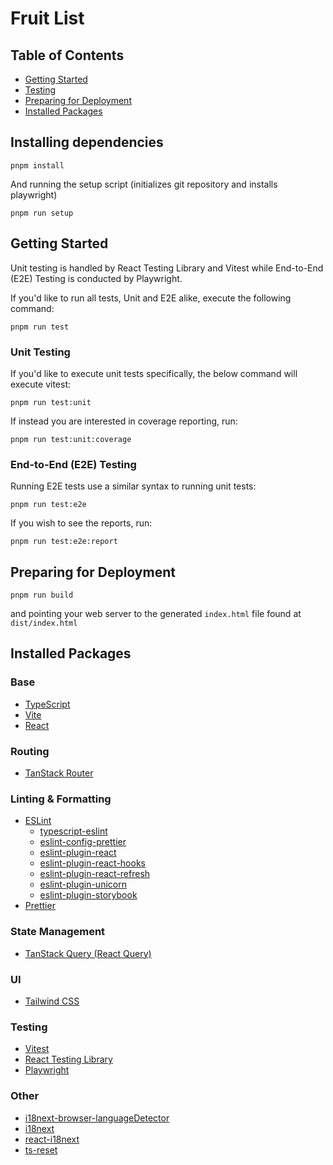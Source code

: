 # Fruit List

## Table of Contents

- [Getting Started](#getting-started)
- [Testing](#testing)
- [Preparing for Deployment](#preparing-for-deployment)
- [Installed Packages](#installed-packages)

## Installing dependencies

```
pnpm install
```

And running the setup script (initializes git repository and installs playwright)

```
pnpm run setup
```

## Getting Started

Unit testing is handled by React Testing Library and Vitest while End-to-End (E2E) Testing is conducted by Playwright.

If you'd like to run all tests, Unit and E2E alike, execute the following command:

```
pnpm run test
```

### Unit Testing

If you'd like to execute unit tests specifically, the below command will execute vitest:

```
pnpm run test:unit
```

If instead you are interested in coverage reporting, run:

```
pnpm run test:unit:coverage
```

### End-to-End (E2E) Testing

Running E2E tests use a similar syntax to running unit tests:

```
pnpm run test:e2e
```

If you wish to see the reports, run:

```
pnpm run test:e2e:report
```

## Preparing for Deployment

```
pnpm run build
```

and pointing your web server to the generated `index.html` file found at `dist/index.html`

## Installed Packages

### Base

- [TypeScript](https://www.typescriptlang.org)
- [Vite](https://vitejs.dev)
- [React](https://react.dev)

### Routing

- [TanStack Router](https://tanstack.com/router/v1)

### Linting & Formatting

- [ESLint](https://eslint.org)
  - [typescript-eslint](https://typescript-eslint.io)
  - [eslint-config-prettier](https://github.com/prettier/eslint-config-prettier#readme)
  - [eslint-plugin-react](https://github.com/jsx-eslint/eslint-plugin-react#readme)
  - [eslint-plugin-react-hooks](https://www.npmjs.com/package/eslint-plugin-react-hooks)
  - [eslint-plugin-react-refresh](https://github.com/ArnaudBarre/eslint-plugin-react-refresh)
  - [eslint-plugin-unicorn](https://github.com/sindresorhus/eslint-plugin-unicorn#readme)
  - [eslint-plugin-storybook](https://github.com/storybookjs/eslint-plugin-storybook#readme)
- [Prettier](https://prettier.io)

### State Management

- [TanStack Query (React Query)](https://tanstack.com/query/latest)

### UI

- [Tailwind CSS](https://tailwindcss.com)

### Testing

- [Vitest](https://vitest.dev)
- [React Testing Library](https://testing-library.com/docs/react-testing-library/intro/)
- [Playwright](https://playwright.dev)

### Other

- [i18next-browser-languageDetector](https://github.com/i18next/i18next-browser-languageDetector)
- [i18next](https://www.i18next.com/)
- [react-i18next](https://react.i18next.com/)
- [ts-reset](https://github.com/total-typescript/ts-reset#readme)

